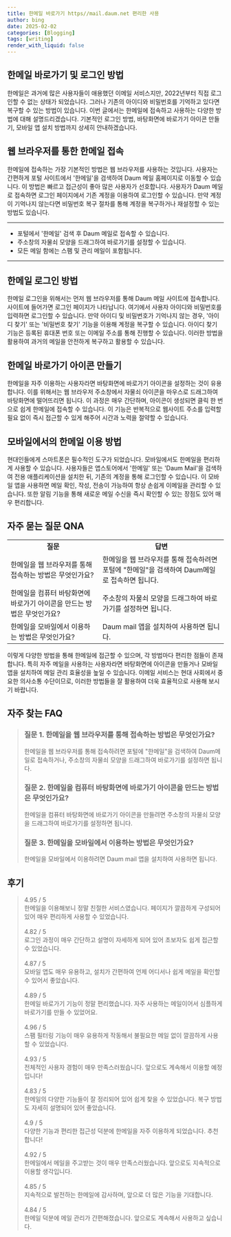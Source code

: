 ```yaml
---
title: 한메일 바로가기 https//mail.daum.net 편리한 사용
author: bing
date: 2025-02-02
categories: [Blogging]
tags: [writing]
render_with_liquid: false
---
```



<h2 id='한메일_바로가기_및_로그인_방법'>한메일 바로가기 및 로그인 방법</h2>

<p>한메일은 과거에 많은 사용자들이 애용했던 이메일 서비스지만, 2022년부터 직접 로그인할 수 없는 상태가 되었습니다. 그러나 기존의 아이디와 비밀번호를 기억하고 있다면 복구할 수 있는 방법이 있습니다. 이번 글에서는 한메일에 접속하고 사용하는 다양한 방법에 대해 설명드리겠습니다. 기본적인 로그인 방법, 바탕화면에 바로가기 아이콘 만들기, 모바일 앱 설치 방법까지 상세히 안내하겠습니다.</p>

<h2 id='웹_브라우저를_통한_한메일_접속'>웹 브라우저를 통한 한메일 접속</h2>

<p>한메일에 접속하는 가장 기본적인 방법은 웹 브라우저를 사용하는 것입니다. 사용자는 간편하게 포털 사이트에서 '한메일'을 검색하여 Daum 메일 홈페이지로 이동할 수 있습니다. 이 방법은 빠르고 접근성이 좋아 많은 사용자가 선호합니다. 사용자가 Daum 메일로 접속하면 로그인 페이지에서 기존 계정을 이용하여 로그인할 수 있습니다. 만약 계정이 기억나지 않는다면 비밀번호 복구 절차를 통해 계정을 복구하거나 재설정할 수 있는 방법도 있습니다.</p>

<hr />

<ul>
    <li>포털에서 '한메일' 검색 후 Daum 메일로 접속할 수 있습니다.</li>
    <li>주소창의 자물쇠 모양을 드래그하여 바로가기를 설정할 수 있습니다.</li>
    <li>모든 메일 함에는 스팸 및 관리 메일이 포함됩니다.</li>
</ul>

<hr />

<h2 id='한메일_로그인_방법'>한메일 로그인 방법</h2>

<p>한메일 로그인을 위해서는 먼저 웹 브라우저를 통해 Daum 메일 사이트에 접속합니다. 사이트에 들어가면 로그인 페이지가 나타납니다. 여기에서 사용자 아이디와 비밀번호를 입력하면 로그인할 수 있습니다. 만약 아이디 및 비밀번호가 기억나지 않는 경우, '아이디 찾기' 또는 '비밀번호 찾기' 기능을 이용해 계정을 복구할 수 있습니다. 아이디 찾기 기능은 등록된 휴대폰 번호 또는 이메일 주소를 통해 진행할 수 있습니다. 이러한 방법을 활용하여 과거의 메일을 안전하게 복구하고 활용할 수 있습니다.</p>

<h2 id='한메일_바로가기_아이콘_만들기'>한메일 바로가기 아이콘 만들기</h2>

<p>한메일을 자주 이용하는 사용자라면 바탕화면에 바로가기 아이콘을 설정하는 것이 유용합니다. 이를 위해서는 웹 브라우저 주소창에서 자물쇠 아이콘을 마우스로 드래그하여 바탕화면에 떨어뜨리면 됩니다. 이 과정은 매우 간단하며, 아이콘이 생성되면 클릭 한 번으로 쉽게 한메일에 접속할 수 있습니다. 이 기능은 반복적으로 웹사이트 주소를 입력할 필요 없이 즉시 접근할 수 있게 해주어 시간과 노력을 절약할 수 있습니다.</p>

<h2 id='모바일에서의_한메일_이용_방법'>모바일에서의 한메일 이용 방법</h2>

<p>현대인들에게 스마트폰은 필수적인 도구가 되었습니다. 모바일에서도 한메일을 편리하게 사용할 수 있습니다. 사용자들은 앱스토어에서 '한메일' 또는 'Daum Mail'을 검색하여 전용 애플리케이션을 설치한 뒤, 기존의 계정을 통해 로그인할 수 있습니다. 이 모바일 앱을 사용하면 메일 확인, 작성, 전송이 가능하여 항상 손쉽게 이메일을 관리할 수 있습니다. 또한 알림 기능을 통해 새로운 메일 수신을 즉시 확인할 수 있는 장점도 있어 매우 편리합니다.</p>

<h2 id='자주_묻는_질문_QNA'>자주 묻는 질문 QNA</h2>

<table>
    <tr>
        <td style="text-align: center; height: 17px;"><b>질문</b></td>
        <td style="text-align: center; height: 17px;"><b>답변</b></td>
    </tr>
    <tr>
        <td>한메일을 웹 브라우저를 통해 접속하는 방법은 무엇인가요?</td>
        <td>한메일을 웹 브라우저를 통해 접속하려면 포털에 "한메일"을 검색하여 Daum메일로 접속하면 됩니다.</td>
    </tr>
    <tr>
        <td>한메일을 컴퓨터 바탕화면에 바로가기 아이콘을 만드는 방법은 무엇인가요?</td>
        <td>주소창의 자물쇠 모양을 드래그하여 바로가기를 설정하면 됩니다.</td>
    </tr>
    <tr>
        <td>한메일을 모바일에서 이용하는 방법은 무엇인가요?</td>
        <td>Daum mail 앱을 설치하여 사용하면 됩니다.</td>
    </tr>
</table>

<p>이렇게 다양한 방법을 통해 한메일에 접근할 수 있으며, 각 방법마다 편리한 점들이 존재합니다. 특히 자주 메일을 사용하는 사용자라면 바탕화면에 아이콘을 만들거나 모바일 앱을 설치하여 메일 관리 효율성을 높일 수 있습니다. 이메일 서비스는 현대 사회에서 중요한 의사소통 수단이므로, 이러한 방법들을 잘 활용하여 더욱 효율적으로 사용해 보시기 바랍니다.</p>


<h2 id='자주_찾는_FAQ'>자주 찾는 FAQ</h2>
<div itemscope="" itemtype="https://schema.org/FAQPage"> 
<blockquote> 
<div itemscope="" itemprop="mainEntity" itemtype="https://schema.org/Question"> 
<h3 itemprop="name">질문 1. 한메일을 웹 브라우저를 통해 접속하는 방법은 무엇인가요?</h3> 
<div itemscope="" itemprop="acceptedAnswer" itemtype="https://schema.org/Answer"> 
<span itemprop="text"> 
<p>한메일을 웹 브라우저를 통해 접속하려면 포털에 "한메일"을 검색하여 Daum메일로 접속하거나, 주소창의 자물쇠 모양을 드래그하여 바로가기를 설정하면 됩니다.</p> 
</span> 
</div> 
</div> 

<div itemscope="" itemprop="mainEntity" itemtype="https://schema.org/Question"> 
<h3 itemprop="name">질문 2. 한메일을 컴퓨터 바탕화면에 바로가기 아이콘을 만드는 방법은 무엇인가요?</h3> 
<div itemscope="" itemprop="acceptedAnswer" itemtype="https://schema.org/Answer"> 
<span itemprop="text"> 
<p>한메일을 컴퓨터 바탕화면에 바로가기 아이콘을 만들려면 주소창의 자물쇠 모양을 드래그하여 바로가기를 설정하면 됩니다.</p> 
</span> 
</div> 
</div> 

<div itemscope="" itemprop="mainEntity" itemtype="https://schema.org/Question"> 
<h3 itemprop="name">질문 3. 한메일을 모바일에서 이용하는 방법은 무엇인가요?</h3> 
<div itemscope="" itemprop="acceptedAnswer" itemtype="https://schema.org/Answer"> 
<span itemprop="text"> 
<p>한메일을 모바일에서 이용하려면 Daum mail 앱을 설치하여 사용하면 됩니다.</p> 
</span> 
</div> 
</div> 
</blockquote> 
</div>
<h2 id='후기'>후기</h2>
<div itemscope itemtype="https://schema.org/Product">
  <blockquote>
  <div itemprop="review" itemscope itemtype="https://schema.org/Review">
      <div itemprop="reviewRating" itemscope itemtype="https://schema.org/Rating"> <span itemprop="ratingValue">4.95</span> / <span itemprop="bestRating">5</span> </div>
      <span itemprop="reviewBody">한메일을 이용해보니 정말 친절한 서비스였습니다. 페이지가 깔끔하게 구성되어 있어 매우 편리하게 사용할 수 있었습니다.</span>
  </div>
  <br>
  <div itemprop="review" itemscope itemtype="https://schema.org/Review">
      <div itemprop="reviewRating" itemscope itemtype="https://schema.org/Rating"> <span itemprop="ratingValue">4.82</span> / <span itemprop="bestRating">5</span> </div>
      <span itemprop="reviewBody">로그인 과정이 매우 간단하고 설명이 자세하게 되어 있어 초보자도 쉽게 접근할 수 있었습니다.</span>
  </div>
  <br>
  <div itemprop="review" itemscope itemtype="https://schema.org/Review">
      <div itemprop="reviewRating" itemscope itemtype="https://schema.org/Rating"> <span itemprop="ratingValue">4.87</span> / <span itemprop="bestRating">5</span> </div>
      <span itemprop="reviewBody">모바일 앱도 매우 유용하고, 설치가 간편하여 언제 어디서나 쉽게 메일을 확인할 수 있어서 좋았습니다.</span>
  </div>
  <br>
  <div itemprop="review" itemscope itemtype="https://schema.org/Review">
      <div itemprop="reviewRating" itemscope itemtype="https://schema.org/Rating"> <span itemprop="ratingValue">4.89</span> / <span itemprop="bestRating">5</span> </div>
      <span itemprop="reviewBody">한메일 바로가기 기능이 정말 편리했습니다. 자주 사용하는 메일이어서 심플하게 바로가기를 만들 수 있었어요.</span>
  </div>
  <br>
  <div itemprop="review" itemscope itemtype="https://schema.org/Review">
      <div itemprop="reviewRating" itemscope itemtype="https://schema.org/Rating"> <span itemprop="ratingValue">4.96</span> / <span itemprop="bestRating">5</span> </div>
      <span itemprop="reviewBody">스팸 필터링 기능이 매우 유용하게 작동해서 불필요한 메일 없이 깔끔하게 사용할 수 있었습니다.</span>
  </div>
  <br>
  <div itemprop="review" itemscope itemtype="https://schema.org/Review">
      <div itemprop="reviewRating" itemscope itemtype="https://schema.org/Rating"> <span itemprop="ratingValue">4.93</span> / <span itemprop="bestRating">5</span> </div>
      <span itemprop="reviewBody">전체적인 사용자 경험이 매우 만족스러웠습니다. 앞으로도 계속해서 이용할 예정입니다!</span>
  </div>
  <br>
  <div itemprop="review" itemscope itemtype="https://schema.org/Review">
      <div itemprop="reviewRating" itemscope itemtype="https://schema.org/Rating"> <span itemprop="ratingValue">4.83</span> / <span itemprop="bestRating">5</span> </div>
      <span itemprop="reviewBody">한메일의 다양한 기능들이 잘 정리되어 있어 쉽게 찾을 수 있었습니다. 복구 방법도 자세히 설명되어 있어 좋았습니다.</span>
  </div>
  <br>
  <div itemprop="review" itemscope itemtype="https://schema.org/Review">
      <div itemprop="reviewRating" itemscope itemtype="https://schema.org/Rating"> <span itemprop="ratingValue">4.9</span> / <span itemprop="bestRating">5</span> </div>
      <span itemprop="reviewBody">다양한 기능과 편리한 접근성 덕분에 한메일을 자주 이용하게 되었습니다. 추천합니다!</span>
  </div>
  <br>
  <div itemprop="review" itemscope itemtype="https://schema.org/Review">
      <div itemprop="reviewRating" itemscope itemtype="https://schema.org/Rating"> <span itemprop="ratingValue">4.92</span> / <span itemprop="bestRating">5</span> </div>
      <span itemprop="reviewBody">한메일에서 메일을 주고받는 것이 매우 만족스러웠습니다. 앞으로도 지속적으로 이용할 생각입니다.</span>
  </div>
  <br>
  <div itemprop="review" itemscope itemtype="https://schema.org/Review">
      <div itemprop="reviewRating" itemscope itemtype="https://schema.org/Rating"> <span itemprop="ratingValue">4.85</span> / <span itemprop="bestRating">5</span> </div>
      <span itemprop="reviewBody">지속적으로 발전하는 한메일에 감사하며, 앞으로 더 많은 기능을 기대합니다.</span>
  </div>
  <br>
  <div itemprop="review" itemscope itemtype="https://schema.org/Review">
      <div itemprop="reviewRating" itemscope itemtype="https://schema.org/Rating"> <span itemprop="ratingValue">4.84</span> / <span itemprop="bestRating">5</span> </div>
      <span itemprop="reviewBody">한메일 덕분에 메일 관리가 간편해졌습니다. 앞으로도 계속해서 사용하고 싶습니다.</span>
  </div>
  </blockquote>
</div>
